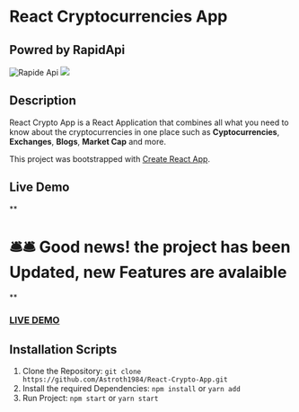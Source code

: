 # React Cryptocurrencies App

## Powred by RapidApi
![Rapide Api](https://avatars.githubusercontent.com/u/16919504?s=200&v=4)
<a href="https://rapidapi.com/"><img src="https://img.shields.io/badge/Powered%20by-rapidapi-blue.svg"/></a>


## Description

React Crypto App is a React Application that combines all what you need to know about the cryptocurrencies in one place such as **Cyptocurrencies**, **Exchanges**, **Blogs**, **Market Cap** and more.

This project was bootstrapped with [Create React App](https://github.com/facebook/create-react-app).

## Live Demo

**

# 🛎️🛎️ Good news! the project has been Updated, new Features are avalaible  

**

### <a href="https://astroth1984.github.io/React-Crypto-App/">LIVE DEMO</a>

## Installation Scripts

1. Clone the Repository: `git clone https://github.com/Astroth1984/React-Crypto-App.git`
2. Install the required Dependencies: `npm install` or `yarn add`
3. Run Project: `npm start` or `yarn start`


